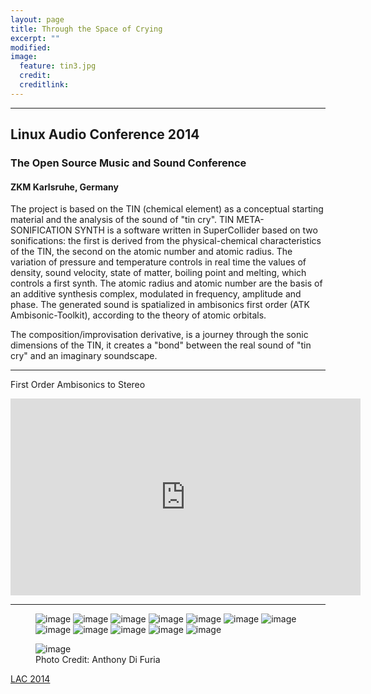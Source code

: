 ```yaml
---
layout: page
title: Through the Space of Crying
excerpt: ""
modified: 
image:
  feature: tin3.jpg
  credit: 
  creditlink: 
---
```


---

## Linux Audio Conference 2014 

### The Open Source Music and Sound Conference

#### ZKM Karlsruhe, Germany

The project is based on the TIN (chemical element) as a conceptual starting material and the analysis of the sound of "tin cry". TIN META-SONIFICATION SYNTH is a software written in SuperCollider based on two sonifications: the first is derived from the physical-chemical characteristics of the TIN, the second on the atomic number and atomic radius. The variation of pressure and temperature controls in real time the values of density, sound velocity, state of matter, boiling point and melting, which controls a first synth.
The atomic radius and atomic number are the basis of an additive synthesis complex, modulated in frequency, amplitude and phase.
The generated sound is spatialized in ambisonics first order (ATK Ambisonic-Toolkit), according to the theory of atomic orbitals.

The composition/improvisation derivative, is a journey through the sonic dimensions of the TIN, it
creates a "bond" between the real sound of "tin cry" and an imaginary soundscape.

---
First Order Ambisonics to Stereo

<iframe width="560" height="315" src="https://www.youtube.com/embed/HMfRpibSJ3o" frameborder="0"> </iframe>



---

<figure class="half">
	<img src="/images/photo_lac2014/1.jpg" alt="image">
	<img src="/images/photo_lac2014/2.jpg" alt="image">
	<img src="/images/photo_lac2014/3.jpg" alt="image">
	<img src="/images/photo_lac2014/4.jpg" alt="image">
	<img src="/images/photo_lac2014/5.jpg" alt="image">
	<img src="/images/photo_lac2014/6.jpg" alt="image">
	<img src="/images/photo_lac2014/7.jpg" alt="image">
	<img src="/images/photo_lac2014/8.jpg" alt="image">
	<img src="/images/photo_lac2014/9.jpg" alt="image">
	<img src="/images/photo_lac2014/10.jpg" alt="image">
	<img src="/images/photo_lac2014/11.jpg" alt="image">
	<img src="/images/photo_lac2014/12.jpg" alt="image">

</figure>

<figure>
	<img src="/images/photo_lac2014/13.jpg" alt="image">
	<figcaption>Photo Credit: Anthony Di Furia </figcaption>
</figure>

<div markdown="0"><a href="http://lac.linuxaudio.org/2014/about" class="btn">LAC 2014</a></div>



